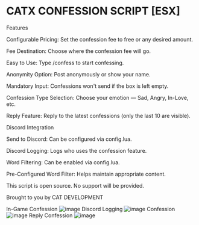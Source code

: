 # CATX CONFESSION SCRIPT [ESX]  
Features

Configurable Pricing: Set the confession fee to free or any desired amount.

Fee Destination: Choose where the confession fee will go.

Easy to Use: Type /confess to start confessing.

Anonymity Option: Post anonymously or show your name.

Mandatory Input: Confessions won't send if the box is left empty.

Confession Type Selection: Choose your emotion — Sad, Angry, In-Love, etc.

Reply Feature: Reply to the latest confessions (only the last 10 are visible).

Discord Integration

Send to Discord: Can be configured via config.lua.

Discord Logging: Logs who uses the confession feature.

Word Filtering: Can be enabled via config.lua.

Pre-Configured Word Filter: Helps maintain appropriate content.

This script is open source. No support will be provided.

Brought to you by CAT DEVELOPMENT

In-Game Confession 
![image](https://github.com/user-attachments/assets/2ac785a0-93d2-4e74-a232-3a42c328a7a3)
Discord Logging 
![image](https://github.com/user-attachments/assets/448a8f41-a3ee-4454-8c9b-3469bfcfeb24)
Confession 
![image](https://github.com/user-attachments/assets/16424fe1-7282-4b1c-80bc-1bd1e671b221)
Reply Confession 
![image](https://github.com/user-attachments/assets/de152f42-19fa-4b7b-8694-3a253e88219f)

